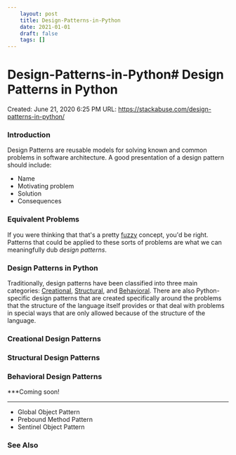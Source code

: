 ```yaml
---
 	layout: post
 	title: Design-Patterns-in-Python
 	date: 2021-01-01
 	draft: false
 	tags: []
---
```


# Design-Patterns-in-Python# Design Patterns in Python
Created: June 21, 2020 6:25 PM
URL: https://stackabuse.com/design-patterns-in-python/
### Introduction
Design Patterns are reusable models for solving known and common problems in software architecture.
A good presentation of a design pattern should include:
- Name
- Motivating problem
- Solution
- Consequences
### Equivalent Problems
If you were thinking that that's a pretty [fuzzy](https://en.wikipedia.org/wiki/Fuzzy_logic) concept, you'd be right.
Patterns that could be applied to these sorts of problems are what we can meaningfully dub *design patterns*.
### Design Patterns in Python
Traditionally, design patterns have been classified into three main categories: [Creational](https://stackabuse.com/design-patterns-in-python/), [Structural](https://stackabuse.com/design-patterns-in-python/), and [Behavioral](https://stackabuse.com/design-patterns-in-python/).
There are also Python-specific design patterns that are created specifically around the problems that the structure of the language itself provides or that deal with problems in special ways that are only allowed because of the structure of the language.
### Creational Design Patterns
### Structural Design Patterns
### Behavioral Design Patterns
***Coming soon!
***
- Global Object Pattern
- Prebound Method Pattern
- Sentinel Object Pattern
### See Also
